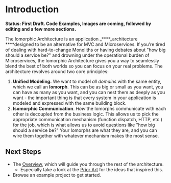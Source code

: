 # Introduction

**Status: First Draft.  Code Examples, Images are coming, followed by editing and a few more sections.**

The Iomorphic Architecture is an application _****_architecture ****designed to be an alternative for MVC and Microservices.  If you're tired of dealing with hard-to-change Monoliths or having debates about "how big should a service be?" and drowning under the operational burden of Microservices, the Iomorphic Architecture gives you a way to seamlessly blend the best of both worlds so you can focus on your real problems.  The architecture revolves around two core principles:

1. **Unified Modeling.**  We want to model _all domains_ with the same entity, which we call an **Iomorph**.  This can be as big or small as you want, you can have as many as you want, and you can nest them as deeply as you want - the important thing is that every system in your application is modeled and expressed with the same building block.
2. **Isomorphic Communication**.  _How_ the Iomorphs communicate with each other is decoupled from the business logic.  This allows us to pick the appropriate communication mechanism \(function dispatch, HTTP, etc.\) for the job, which is what allows us to avoid questions like "how big should a service be?"  Your Iomorphs are what they are, and you can wire them together with whatever mechanism makes the most sense.

## Next Steps

* The [Overview](overview/), which will guide you through the rest of the architecture.
  * Especially take a look at the [Prior Art](overview/inspiration.md#prior-art) for the ideas that inspired this.
* Browse an example project to get started.

